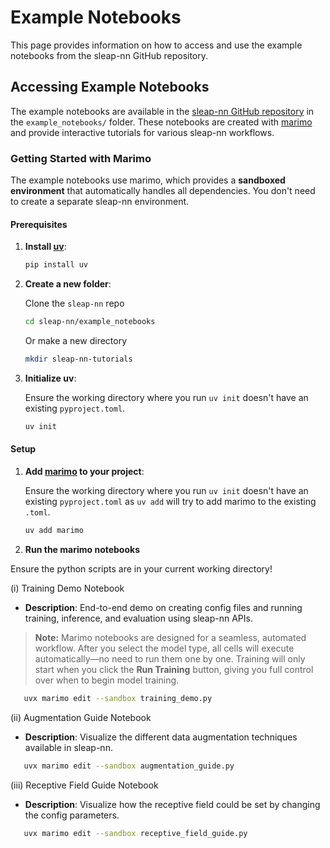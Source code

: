 # Example Notebooks

This page provides information on how to access and use the example notebooks from the sleap-nn GitHub repository.

## Accessing Example Notebooks

The example notebooks are available in the [sleap-nn GitHub repository](https://github.com/talmolab/sleap-nn) in the `example_notebooks/` folder. These notebooks are created with [marimo](https://github.com/marimo-team/marimo) and provide interactive tutorials for various sleap-nn workflows.

### Getting Started with Marimo

The example notebooks use marimo, which provides a **sandboxed environment** that automatically handles all dependencies. You don't need to create a separate sleap-nn environment.

#### Prerequisites

1. **Install [uv](https://github.com/astral-sh/uv)**: 
   ```bash
   pip install uv
   ```

2. **Create a new folder**:

   Clone the `sleap-nn` repo
   ```bash
   cd sleap-nn/example_notebooks
   ```
   
   Or make a new directory
   ```bash
   mkdir sleap-nn-tutorials
   ```

3. **Initialize uv**:

   Ensure the working directory where you run `uv init` doesn't have an existing `pyproject.toml`.
   ```bash
   uv init
   ```

#### Setup

1. **Add [marimo](https://github.com/marimo-team/marimo) to your project**:

   Ensure the working directory where you run `uv init` doesn't have an existing `pyproject.toml` as `uv add` will try to add marimo to the existing `.toml`.

   ```bash
   uv add marimo
   ```

2. **Run the marimo notebooks**

Ensure the python scripts are in your current working directory!

(i) Training Demo Notebook

- **Description**: End-to-end demo on creating config files and running training, inference, and evaluation using sleap-nn APIs.

> **Note:** Marimo notebooks are designed for a seamless, automated workflow. After you select the model type, all cells will execute automatically—no need to run them one by one. Training will only start when you click the  **Run Training** button, giving you full control over when to begin model training.

```bash
   uvx marimo edit --sandbox training_demo.py
```

(ii) Augmentation Guide Notebook

- **Description**: Visualize the different data augmentation techniques available in sleap-nn.

```bash
   uvx marimo edit --sandbox augmentation_guide.py
```

(iii) Receptive Field Guide Notebook

- **Description**: Visualize how the receptive field could be set by changing the config parameters.

```bash
   uvx marimo edit --sandbox receptive_field_guide.py
```
